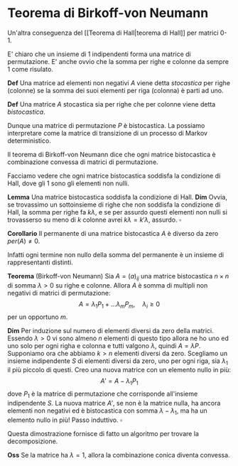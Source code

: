 # Teorema di Birkoff-von Neumann

Un'altra conseguenza del [[Teorema di Hall|teorema di Hall]] per matrici $0$-$1$.

E' chiaro che un insieme di $1$ indipendenti forma una matrice di permutazione. E' anche ovvio che la somma per righe e colonne da sempre $1$ come risulato.

**Def** Una matrice ad elementi non negativi $A$ viene detta _stocastica_ per righe (colonne) se la somma dei suoi elementi per riga (colonna) è parti ad uno.

**Def** Una matrice $A$ stocastica sia per righe che per colonne viene detta _bistocastica_.

Dunque una matrice di permutazione $P$ è bistocastica. La possiamo interpretare come la matrice di transizione di un processo di Markov deterministico.

Il teorema di Birkoff-von Neumann dice che ogni matrice bistocastica è combinazione convessa di matrici di permutazione.

Facciamo vedere che ogni matrice bistocastica soddisfa la condizione di Hall, dove gli $1$ sono gli elementi non nulli.

**Lemma** Una matrice bistocastica soddisfa la condizione di Hall.
**Dim** Ovvia, se trovassimo un sottoinsieme di righe che non soddisfa la condizione di Hall, la somma per righe fa $k\lambda$, e se per assurdo questi elementi non nulli si trovasserso su meno di $k$ colonne avrei $k\lambda = k'\lambda$, assurdo. $\square$

**Corollario** Il permanente di una matrice bistocastica $A$ è diverso da zero $per(A) \neq 0$.

Infatti ogni termine non nullo della somma del permanente è un insieme di rappresentanti distinti.

**Teorema** (Birkoff-von Neumann) Sia $A = (a)_{ij}$ una matrice bistocastica $n\times n$ di somma $\lambda > 0$ su righe e colonne. Allora $A$ è somma di multipli non negativi di matrici di permutazione:
$$
A = \lambda_1 P_1 + \dots \lambda_m P_m, \quad \lambda_i \geq 0
$$
per un opportuno $m$.

**Dim** Per induzione sul numero di elementi diversi da zero della matrici. Essendo $\lambda >0$ vi sono almeno $n$ elementi di questo tipo allora ne ho uno ed uno solo per ogni righa e colonna e tutti valgono $\lambda$, quindi $A = \lambda P$.
Supponiamo ora che abbiamo $k > n$ elementi diversi da zero. Scegliamo un insieme indipendente $S$ di elementi diversi da zero, uno per ogni riga, sia $\lambda_1$ il più piccolo di questi. Creo una nuova matrice con un elemento nullo in più:
$$
A' = A - \lambda_1 P_1
$$
dove $P_1$ è la matrice di permutazione che corrisponde all'insieme indipendente $S$. La nuova matrice $A'$, se non è la matrice nulla, ha ancora elementi non negativi ed è bistocastica con somma $\lambda- \lambda_1$, ma ha un elemento nullo in più! Passo induttivo. $\square$

Questa dimostrazione fornisce di fatto un algoritmo per trovare la decomposizione.

**Oss** Se la matrice ha $\lambda =1$, allora la combinazione conica diventa convessa.